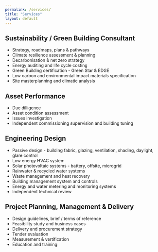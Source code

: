 ```yaml
---
permalink: /services/
title: "Services"
layout: default
---
```

## Sustainability / Green Building Consultant
* Strategy, roadmaps, plans & pathways
* Climate resilience assessment & planning
* Decarbonisation & net zero strategy
* Energy auditing and life cycle costing
* Green Building certification - Green Star & EDGE
* Low carbon and environmental impact materials specification
* Site masterplanning and climatic analysis

## Asset Performance
* Due dilligence
* Asset condition assessment
* Issues investigation
* Independent commissioning supervision and building tuning

## Engineering Design
* Passive design - building fabric, glazing, ventilation, shading, daylight, glare control
* Low energy HVAC system
* Solar photovoltaic systems - battery, offsite, microgrid
* Rainwater & recycled water systems
* Waste management and heat recovery
* Building management system and controls
* Energy and water metering and monitoring systems
* Independent technical review

## Project Planning, Management & Delivery
* Design guidelines, brief / terms of reference
* Feasibility study and business cases
* Delivery and procurement strategy
* Tender evaluation
* Measurement & vertification
* Education and training
